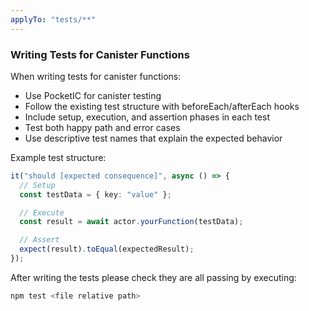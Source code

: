 ```yaml
---
applyTo: "tests/**"
---
```


### Writing Tests for Canister Functions

When writing tests for canister functions:

- Use PocketIC for canister testing
- Follow the existing test structure with beforeEach/afterEach hooks
- Include setup, execution, and assertion phases in each test
- Test both happy path and error cases
- Use descriptive test names that explain the expected behavior

Example test structure:

```typescript
it("should [expected consequence]", async () => {
  // Setup
  const testData = { key: "value" };

  // Execute
  const result = await actor.yourFunction(testData);

  // Assert
  expect(result).toEqual(expectedResult);
});
```

After writing the tests please check they are all passing by executing:

```bash
npm test <file relative path>
```
